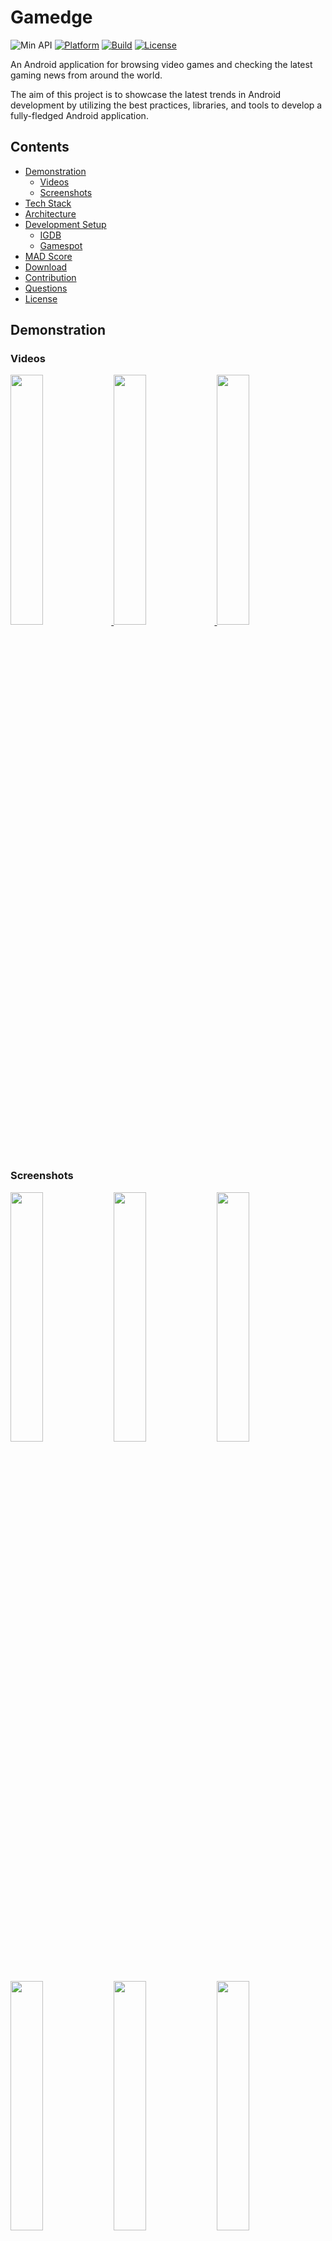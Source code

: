 # Gamedge

![Min API](https://img.shields.io/badge/API-21%2B-orange.svg?style=flat)
[![Platform](https://img.shields.io/badge/platform-Android-green.svg)](http://developer.android.com/index.html)
[![Build](https://github.com/mars885/gamedge/workflows/Build/badge.svg?branch=master)](https://github.com/mars885/gamedge/actions)
[![License](https://img.shields.io/badge/License-Apache%202.0-blue.svg)](https://opensource.org/licenses/Apache-2.0)

An Android application for browsing video games and checking the latest gaming news from around the world.

The aim of this project is to showcase the latest trends in Android development by utilizing the best practices, libraries, and tools to develop a fully-fledged Android application.

## Contents
* [Demonstration](#demonstration)
  * [Videos](#videos)
  * [Screenshots](#screenshots)
* [Tech Stack](#tech-stack)
* [Architecture](#architecture)
* [Development Setup](#development-setup)
  * [IGDB](#igdb)
  * [Gamespot](#gamespot)
* [MAD Score](#mad-score)
* [Download](#download)
* [Contribution](#contribution)
* [Questions](#questions)
* [License](#license)

## Demonstration

### Videos

<a href="https://user-images.githubusercontent.com/14782808/111520186-88671800-8760-11eb-8995-8e45a5cd9213.mp4">
<img src="/media/demo1_thumbnail.png" width="32%"/>
</a>
<a href="https://user-images.githubusercontent.com/14782808/111520260-9b79e800-8760-11eb-9665-1062ed2b2c24.mp4">
<img src="/media/demo2_thumbnail.png" width="32%"/>
</a>
<a href="https://user-images.githubusercontent.com/14782808/111520365-b187a880-8760-11eb-9dbe-0ffc44635ef8.mp4">
<img src="/media/demo3_thumbnail.png" width="32%"/>
</a>

### Screenshots

<p>
<img src="/media/screenshot1.jpg" width="32%"/>
<img src="/media/screenshot2.jpg" width="32%"/>
<img src="/media/screenshot3.jpg" width="32%"/>
</p>
<p>
<img src="/media/screenshot4.jpg" width="32%"/>
<img src="/media/screenshot5.jpg" width="32%"/>
<img src="/media/screenshot6.jpg" width="32%"/>
</p>

## Tech Stack

- [Kotlin](https://kotlinlang.org/) - First class and official programming language for Android development.
- [Coroutines](https://kotlinlang.org/docs/reference/coroutines-overview.html) and [Flow](https://kotlinlang.org/docs/reference/coroutines/flow.html#asynchronous-flow) - Official Kotlin's tooling for performing asynchronous work.
- [MVVM/MVI Architecture](https://developer.android.com/jetpack/guide) - Official recommended architecture for building robust, production-quality apps.
- [Android Jetpack](https://developer.android.com/jetpack) - Jetpack is a suite of libraries to help developers build state-of-the-art applications.
  - [Navigation](https://developer.android.com/guide/navigation) - Navigation is a framework for navigating between screens within an Android application.
  - [ViewModel](https://developer.android.com/topic/libraries/architecture/viewmodel) - The ViewModel is designed to store and manage UI-related data in a lifecycle conscious way.
  - [StateFlow](https://developer.android.com/kotlin/flow/stateflow-and-sharedflow#stateflow) - StateFlow is a state-holder observable flow that emits the current and new state updates to its collectors.
  - [Room](https://developer.android.com/topic/libraries/architecture/room) - The Room library provides an abstraction layer over SQLite to allow for more robust database access.
  - [DataStore](https://developer.android.com/topic/libraries/architecture/datastore) - DataStore is a data storage solution that stores key-value pairs or typed objects with [protocol buffers](https://developers.google.com/protocol-buffers).
  - [Dagger Hilt](https://developer.android.com/training/dependency-injection/hilt-android) - Hilt is a dependency injection library for Android.
  - [ViewBinding](https://developer.android.com/topic/libraries/view-binding) - View binding is a feature that allows you to more easily write code that interacts with views.
  - [MotionLayout](https://developer.android.com/training/constraint-layout/motionlayout) - MotionLayout allows you to create beautiful animations in your app without too much hassle.
  - [Custom Tabs](https://developers.google.com/web/android/custom-tabs/implementation-guide) - Custom Tabs is a browser feature tha gives apps more control over their web experience.
- [Material Components for Android](https://github.com/material-components/material-components-android) - Modular and customizable Material Design UI components for Android.
- [OkHttp](https://github.com/square/okhttp) - An HTTP client for making network calls.
- [Retrofit](https://github.com/square/retrofit) - A library for building REST API clients.
- [Moshi](https://github.com/square/moshi) - A modern JSON serialization library for Kotlin and Java.
- [Picasso](https://github.com/square/picasso) - An image loading library.
- [Hilt Binder](https://github.com/mars885/hilt-binder) - An annotating processing library that automatically generates Dagger Hilt's `@Binds` methods.
- [Kotlin Result](https://github.com/michaelbull/kotlin-result) - A multiplatform Result monad for modelling success or failure operations.
- [PhotoView](https://github.com/Baseflow/PhotoView) - A library that allows to zoom Android images.
- [Testing](https://developer.android.com/training/testing) - The app is currently covered with unit tests and instrumentation tests.
  - [JUnit](https://junit.org/junit5) - JUnit is a unit testing framework for the Java programming language.
  - [AssertJ](https://assertj.github.io/doc) - AssertJ is a java library providing a rich set of assertions.
  - [MockK](https://github.com/mockk/mockk) - MockK is a mocking library for Kotlin.
  - [Coroutines Test](https://github.com/Kotlin/kotlinx.coroutines/tree/master/kotlinx-coroutines-test) - A library for testing Kotlin coroutines.
  - [Turbine](https://github.com/cashapp/turbine) - A testing library for Kotlin Flows.
  - [Dagger Hilt Test](https://developer.android.com/training/dependency-injection/hilt-testing) - A testing library for modifying the Dagger bindings in instrumented tests.
  - [Room Testing](https://developer.android.com/training/data-storage/room/migrating-db-versions#test) - A library for testing Room migrations.
  - [MockWebServer](https://github.com/square/okhttp/tree/master/mockwebserver) - A scriptable web server for testing HTTP clients.
- [Gradle's Kotlin DSL](https://docs.gradle.org/current/userguide/kotlin_dsl.html) - Gradle’s Kotlin DSL is an alternative syntax to the Groovy DSL with an enhanced editing experience.
- [buildSrc](https://docs.gradle.org/current/userguide/organizing_gradle_projects.html#sec:build_sources) - A special module within the project to manage dependencies and whatnot.

For more information about used dependencies, see [this](/buildSrc/src/main/java/Dependencies.kt) file.

## Architecture

![architecture](/media/architecture.png)

## Development Setup

You'll need to supply API/client keys for the various services that the app uses in order to build the application.

### IGDB

[IGDB](https://www.igdb.com/discover) is a website dedicated to combining all the relevant information about games into a comprehensive resource for gamers everywhere. This is the main API that the app uses to fetch information about pretty much any video game there is.

Check [this link](https://api-docs.igdb.com/#account-creation) on how to obtain a client ID and secret. Once you have obtained the keys, you can set them in your `~/.gradle/gradle.properties`:

```
TWITCH_APP_CLIENT_ID=yout_client_id_here
TWITCH_APP_CLIENT_SECRET=your_client_secret_here
```

### Gamespot

[Gamespot](https://www.gamespot.com/) is a video gaming website that provides news, reviews, previews, downloads, and other information on video games. The app uses its API to solely retrieve the latest news in the gaming world.

Check [this link](https://www.gamespot.com/api/) on how to obtain an API key. Once you have obtained the key, you can set it in your `~/.gradle/gradle.properties`:

```
GAMESPOT_API_KEY=your_api_key_here
```

## MAD Score

![summary](/media/mad_score_summary.png)
![kotlin](/media/mad_score_kotlin.png)

## Download

Go to the [Releases](https://github.com/mars885/gamedge/releases) to download the latest APK.

## Contribution

See the [CONTRIBUTION.md](/CONTRIBUTION.md) file.

## Questions

If you have any questions regarding the codebase, hit me up on [Twitter](https://twitter.com/PRybitskyi).

## License

Gamedge is licensed under the [Apache 2.0 License](LICENSE).